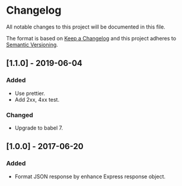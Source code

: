 # Changelog

All notable changes to this project will be documented in this file.

The format is based on [Keep a Changelog](http://keepachangelog.com/en/1.0.0/)
and this project adheres to [Semantic Versioning](http://semver.org/spec/v2.0.0.html).

## [1.1.0] - 2019-06-04

### Added

- Use prettier.
- Add 2xx, 4xx test.

### Changed

- Upgrade to babel 7.

## [1.0.0] - 2017-06-20

### Added

- Format JSON response by enhance Express response object.
